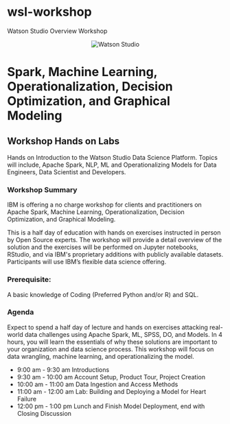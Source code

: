 # wsl-workshop
Watson Studio Overview Workshop

<p align="center">
  <img src="misc/ws_header.png?raw=true" alt="Watson Studio"/>
</p>

# Spark,	Machine	Learning,	Operationalization, Decision Optimization, and Graphical Modeling

## Workshop Hands on Labs
Hands on Introduction to the Watson Studio Data Science Platform.  Topics will include, Apache Spark, NLP, ML and Operationalizing Models for Data  Engineers, Data Scientist and Developers.

### Workshop Summary
IBM is offering a no charge workshop for clients and practitioners on Apache Spark, Machine Learning, Operationalization, Decision Optimization, and Graphical Modeling.

This is a half day of education with hands on exercises instructed in person by Open Source experts. The workshop will provide a detail overview of the solution and the exercises will be performed on Jupyter notebooks, RStudio, and via IBM's proprietary additions with publicly available datasets. Participants will use IBM’s flexible data science offering.

### Prerequisite:
A basic knowledge of Coding (Preferred Python and/or R) and SQL.

### Agenda
Expect to spend a half day of lecture and hands on exercises attacking real-world data challenges using Apache Spark, ML, SPSS, DO, and Models. In 4 hours, you will learn the essentials of why these solutions are important to your organization and data science process. This workshop will focus on data wrangling, machine learning, and operationalizing the model.

  - 9:00 am - 9:30 am Introductions
  - 9:30 am - 10:00 am Account Setup, Product Tour, Project Creation
  - 10:00 am - 11:00 am Data Ingestion and Access Methods
  - 11:00 am - 12:00 am Lab:  Building and Deploying a Model for Heart Failure
  - 12:00 pm - 1:00 pm Lunch and Finish Model Deployment, end with Closing Discussion
